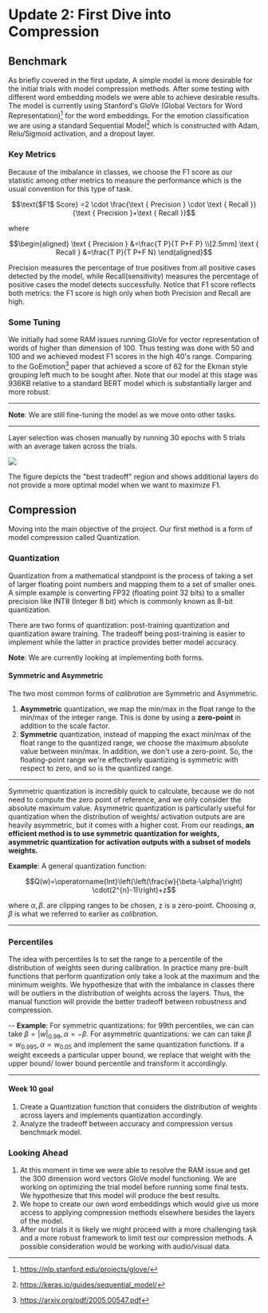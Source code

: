 #  Update 2: First Dive into Compression

## Benchmark
As briefly covered in the first update, A simple model is more desirable for the initial trials with model compression methods. After some testing with different word embedding models we were able to achieve desirable results. The model is currently using Stanford's GloVe (Global Vectors for Word Representation)[^1] for the word embeddings. For the emotion classification we are using a standard Sequential Model[^2] which is constructed with Adam, Relu/Sigmoid activation, and a dropout layer.

### Key Metrics
Because of the imbalance in classes, we choose the $\mathrm{F} 1$  score as our statistic among other metrics to measure the performance which is the usual convention for this type of task. 

$$\text{$F1$ Score} =2 \cdot \frac{\text { Precision } \cdot \text { Recall }}{\text { Precision }+\text { Recall }}$$

where

$$\begin{aligned} \text { Precision } &=\frac{T P}{T P+F P} \\[2.5mm] \text { Recall } &=\frac{T P}{T P+F N} \end{aligned}$$

Precision measures the percentage of true positives from all positive cases detected by the model, while Recall(sensitivity) measures the percentage of positive cases the model detects successfully. Notice that $\mathrm{F} 1$ score reflects both metrics: the $\mathrm{F} 1$ score is high only when both Precision and Recall are high.


### Some Tuning
We initially had some RAM issues running GloVe for vector representation of words of higher than dimension of 100. Thus testing was done with 50 and 100 and we achieved modest $\mathrm{F} 1$ scores in the high 40's range. Comparing to the GoEmotion[^3] paper that achieved a score of 62 for the Ekman style grouping left much to be sought after. Note that our model at this stage was 936KB relative to a standard BERT model which is substantially larger and more robust. 

---
**Note**: We are still fine-tuning the model as we move onto other tasks.

---

Layer selection was chosen manually by running 30 epochs with 5 trials with an average taken across the trials.

![](wordvector.png)


The figure depicts the "best tradeoff" region and shows additional layers do not provide a more optimal model when we want to maximize $\mathrm{F} 1$. 


## Compression
Moving into the main objective of the project. Our first method is a form of model compression called Quantization. 

### Quantization 
Quantization from a mathematical standpoint is the process of taking a set of larger floating point numbers and mapping them to a set of smaller ones. A simple example is converting FP32 (floating point 32 bits) to a smaller precision like INT8 (Integer 8 bit) which is commonly known as 8-bit quantization. 

There are two forms of quantization: post-training quantization and quantization aware training. The tradeoff being post-training is easier to implement while the latter in practice provides better model accuracy.

**Note**: We are currently looking at implementing both forms.

#### Symmetric and Asymmetric
The two most common forms of *calibration* are Symmetric and Asymmetric.

1.  **Asymmetric** quantization, we map the min/max in the float range to the min/max of the integer range. This is done by using a **zero-point** in addition to the scale factor.
2. **Symmetric** quantization, instead of mapping the exact min/max of the float range to the quantized range, we choose the maximum absolute value between min/max. In addition, we don't use a zero-point. So, the floating-point range we're effectively quantizing is symmetric with respect to zero, and so is the quantized range.
---
Symmetric quantization is incredibly quick to calculate, because we do not need to compute the zero point of reference, and we only consider the absolute maximum value. Asymmetric quantization is particularly useful for quantization when the distribution of weights/ activation outputs are are heavily asymmetric, but it comes with a higher cost. From our readings, **an efficient method is to use symmetric quantization for weights, asymmetric quantization for activation outputs with a subset of models weights.**

**Example**: A general quantization function:

$$Q(w)=\operatorname{Int}\left(\left(\frac{w}{\beta-\alpha}\right) \cdot(2^{n}-1)\right)+z$$

where $\alpha,\beta$. are clipping ranges to be chosen, $\mathrm{z}$ is a zero-point. Choosing
$\alpha, \beta$ is what we referred to earlier as *calibration*. 

---

### Percentiles

The idea with percentiles Is to set the range to a percentile of the distribution of weights seen during calibration. In practice many pre-built functions that perform quantization only take a look at the maximum and the minimum weights. We hypothesize that with the imbalance in classes there will be outliers in the distribution of weights across the layers.  Thus, the manual function will provide the better tradeoff between robustness and compression.  

--
**Example**:
For symmetric quantizations: for 99th percentiles, we can can take
$\beta=|w|_{0.99}, \alpha=-\beta$. For asymmetric quantizations: we can can take
$\beta=w_{0.995}, \alpha=w_{0.05}$
and implement the same quantization functions. If a weight exceeds a particular upper bound, we replace that weight with the upper bound/ lower bound percentile and transform it accordingly.

---

#### Week 10 goal

1. Create a Quantization function that considers the distribution of weights across layers and implements quantization accordingly.
2. Analyze the tradeoff between accuracy and compression versus benchmark model. 

### Looking Ahead
1. At this moment in time we were able to resolve the RAM issue and get the 300 dimension word vectors GloVe model functioning. We are working on optimizing the trial model before running some final tests. We hypothesize that this model will produce the best results. 
2. We hope to create our own word embeddings which would give us more access to applying compression methods elsewhere besides the layers of the model. 
3. After our trials it is likely we might proceed with a more challenging task and a more robust framework to limit test our compression methods. A possible consideration would be working with audio/visual data. 

[^1]: https://nlp.stanford.edu/projects/glove/ 
 [^2]: https://keras.io/guides/sequential_model/
 [^3]: https://arxiv.org/pdf/2005.00547.pdf





 
